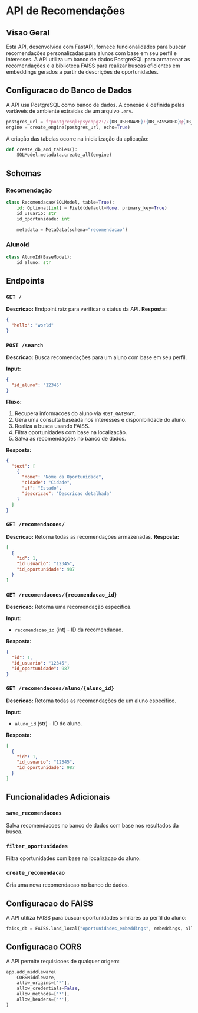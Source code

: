 # API de Recomendações

## Visao Geral
Esta API, desenvolvida com FastAPI, fornece funcionalidades para buscar recomendações personalizadas para alunos com base em seu perfil e interesses. A API utiliza um banco de dados PostgreSQL para armazenar as recomendações e a biblioteca FAISS para realizar buscas eficientes em embeddings gerados a partir de descrições de oportunidades.

## Configuracao do Banco de Dados
A API usa PostgreSQL como banco de dados. A conexão é definida pelas variáveis de ambiente extraídas de um arquivo `.env`.

```python
postgres_url = f"postgresql+psycopg2://{DB_USERNAME}:{DB_PASSWORD}@{DB_HOST}:{DB_PORT}/{DB_DATABASE}"
engine = create_engine(postgres_url, echo=True)
```

A criação das tabelas ocorre na inicialização da aplicação:

```python
def create_db_and_tables():
    SQLModel.metadata.create_all(engine)
```

## Schemas

### Recomendação
```python
class Recomendacao(SQLModel, table=True):
    id: Optional[int] = Field(default=None, primary_key=True)
    id_usuario: str
    id_oportunidade: int

    metadata = MetaData(schema="recomendacao")
```

### AlunoId
```python
class AlunoId(BaseModel):
    id_aluno: str
```

## Endpoints

### `GET /`
**Descricao:** Endpoint raiz para verificar o status da API.
**Resposta:**
```json
{
  "hello": "world"
}
```

### `POST /search`
**Descricao:** Busca recomendações para um aluno com base em seu perfil.

**Input:**
```json
{
  "id_aluno": "12345"
}
```

**Fluxo:**
1. Recupera informacoes do aluno via `HOST_GATEWAY`.
2. Gera uma consulta baseada nos interesses e disponibilidade do aluno.
3. Realiza a busca usando FAISS.
4. Filtra oportunidades com base na localização.
5. Salva as recomendações no banco de dados.

**Resposta:**
```json
{
  "text": [
    {
      "nome": "Nome da Oportunidade",
      "cidade": "Cidade",
      "uf": "Estado",
      "descricao": "Descricao detalhada"
    }
  ]
}
```

### `GET /recomendacoes/`
**Descricao:** Retorna todas as recomendações armazenadas.
**Resposta:**
```json
[
  {
    "id": 1,
    "id_usuario": "12345",
    "id_oportunidade": 987
  }
]
```

### `GET /recomendacoes/{recomendacao_id}`
**Descricao:** Retorna uma recomendação especifica.

**Input:**
- `recomendacao_id` (int) - ID da recomendacao.

**Resposta:**
```json
{
  "id": 1,
  "id_usuario": "12345",
  "id_oportunidade": 987
}
```

### `GET /recomendacoes/aluno/{aluno_id}`
**Descricao:** Retorna todas as recomendações de um aluno especifico.

**Input:**
- `aluno_id` (str) - ID do aluno.

**Resposta:**
```json
[
  {
    "id": 1,
    "id_usuario": "12345",
    "id_oportunidade": 987
  }
]
```

## Funcionalidades Adicionais

### `save_recomendacoes`
Salva recomendacoes no banco de dados com base nos resultados da busca.

### `filter_oportunidades`
Filtra oportunidades com base na localizacao do aluno.

### `create_recomendacao`
Cria uma nova recomendacao no banco de dados.

## Configuracao do FAISS
A API utiliza FAISS para buscar oportunidades similares ao perfil do aluno:

```python
faiss_db = FAISS.load_local("oportunidades_embeddings", embeddings, allow_dangerous_deserialization=True)
```

## Configuracao CORS
A API permite requisicoes de qualquer origem:
```python
app.add_middleware(
    CORSMiddleware,
    allow_origins=['*'],
    allow_credentials=False,
    allow_methods=['*'],
    allow_headers=['*'],
)
```
